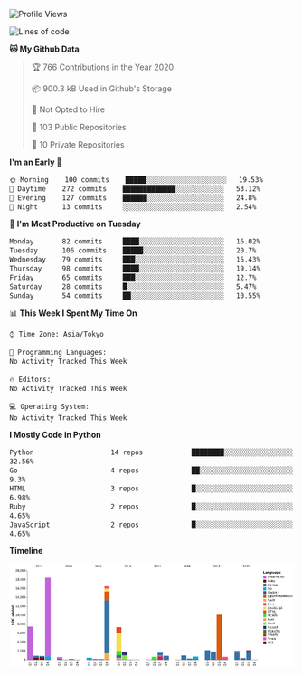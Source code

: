 <!--START_SECTION:waka-->
![Profile Views](http://img.shields.io/badge/Profile%20Views-0-blue)

![Lines of code](https://img.shields.io/badge/From%20Hello%20World%20I%27ve%20Written-10.8%20million%20lines%20of%20code-blue)

**🐱 My Github Data** 

> 🏆 766 Contributions in the Year 2020
 > 
> 📦 900.3 kB Used in Github's Storage 
 > 
> 🚫 Not Opted to Hire
 > 
> 📜 103 Public Repositories 
 > 
> 🔑 10 Private Repositories  

**I'm an Early 🐤** 

```text
🌞 Morning    100 commits    █████░░░░░░░░░░░░░░░░░░░░   19.53% 
🌆 Daytime    272 commits    █████████████░░░░░░░░░░░░   53.12% 
🌃 Evening    127 commits    ██████░░░░░░░░░░░░░░░░░░░   24.8% 
🌙 Night      13 commits     ░░░░░░░░░░░░░░░░░░░░░░░░░   2.54%

```
📅 **I'm Most Productive on Tuesday** 

```text
Monday       82 commits     ████░░░░░░░░░░░░░░░░░░░░░   16.02% 
Tuesday      106 commits    █████░░░░░░░░░░░░░░░░░░░░   20.7% 
Wednesday    79 commits     ███░░░░░░░░░░░░░░░░░░░░░░   15.43% 
Thursday     98 commits     ████░░░░░░░░░░░░░░░░░░░░░   19.14% 
Friday       65 commits     ███░░░░░░░░░░░░░░░░░░░░░░   12.7% 
Saturday     28 commits     █░░░░░░░░░░░░░░░░░░░░░░░░   5.47% 
Sunday       54 commits     ██░░░░░░░░░░░░░░░░░░░░░░░   10.55%

```


📊 **This Week I Spent My Time On** 

```text
⌚︎ Time Zone: Asia/Tokyo

💬 Programming Languages: 
No Activity Tracked This Week

🔥 Editors: 
No Activity Tracked This Week

💻 Operating System: 
No Activity Tracked This Week

```

**I Mostly Code in Python** 

```text
Python                   14 repos            ████████░░░░░░░░░░░░░░░░░   32.56% 
Go                       4 repos             ██░░░░░░░░░░░░░░░░░░░░░░░   9.3% 
HTML                     3 repos             █░░░░░░░░░░░░░░░░░░░░░░░░   6.98% 
Ruby                     2 repos             █░░░░░░░░░░░░░░░░░░░░░░░░   4.65% 
JavaScript               2 repos             █░░░░░░░░░░░░░░░░░░░░░░░░   4.65%

```


**Timeline**

![Chart not found](https://raw.githubusercontent.com/takuan-osho/takuan-osho/master/charts/bar_graph.png) 


<!--END_SECTION:waka-->
